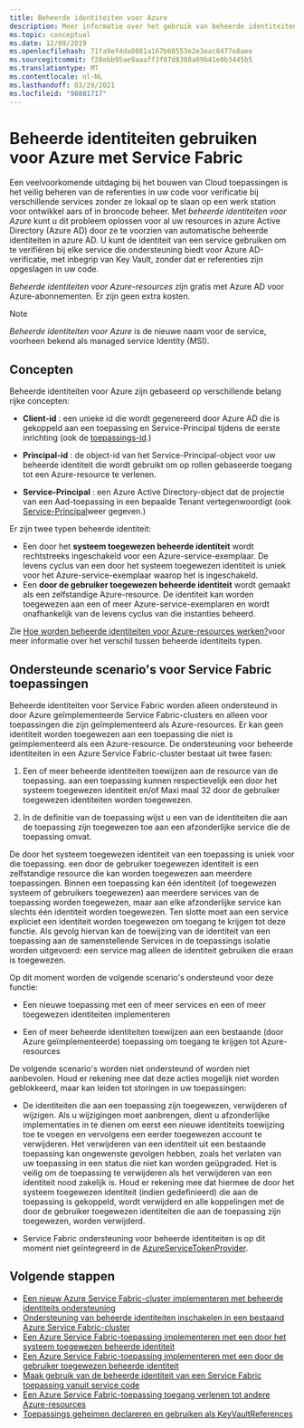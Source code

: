 ```yaml
---
title: Beheerde identiteiten voor Azure
description: Meer informatie over het gebruik van beheerde identiteiten voor Azure met Service Fabric.
ms.topic: conceptual
ms.date: 12/09/2019
ms.openlocfilehash: 71fa9ef4da8081a167b68553e2e3eac8477e8aee
ms.sourcegitcommit: f28ebb95ae9aaaff3f87d8388a09b41e0b3445b5
ms.translationtype: MT
ms.contentlocale: nl-NL
ms.lasthandoff: 03/29/2021
ms.locfileid: "98881717"
---
```

# <a name="using-managed-identities-for-azure-with-service-fabric"></a>Beheerde identiteiten gebruiken voor Azure met Service Fabric

Een veelvoorkomende uitdaging bij het bouwen van Cloud toepassingen is het veilig beheren van de referenties in uw code voor verificatie bij verschillende services zonder ze lokaal op te slaan op een werk station voor ontwikkel aars of in broncode beheer. Met *beheerde identiteiten voor Azure* kunt u dit probleem oplossen voor al uw resources in azure Active Directory (Azure AD) door ze te voorzien van automatische beheerde identiteiten in azure AD. U kunt de identiteit van een service gebruiken om te verifiëren bij elke service die ondersteuning biedt voor Azure AD-verificatie, met inbegrip van Key Vault, zonder dat er referenties zijn opgeslagen in uw code.

*Beheerde identiteiten voor Azure-resources* zijn gratis met Azure AD voor Azure-abonnementen. Er zijn geen extra kosten.

> [!NOTE]
> *Beheerde identiteiten voor Azure* is de nieuwe naam voor de service, voorheen bekend als managed service Identity (MSI).

## <a name="concepts"></a>Concepten

Beheerde identiteiten voor Azure zijn gebaseerd op verschillende belang rijke concepten:

- **Client-id** : een unieke id die wordt gegenereerd door Azure AD die is gekoppeld aan een toepassing en Service-Principal tijdens de eerste inrichting (ook de [toepassings-id](../active-directory/develop/developer-glossary.md#application-id-client-id).)

- **Principal-id** : de object-id van het Service-Principal-object voor uw beheerde identiteit die wordt gebruikt om op rollen gebaseerde toegang tot een Azure-resource te verlenen.

- **Service-Principal** : een Azure Active Directory-object dat de projectie van een Aad-toepassing in een bepaalde Tenant vertegenwoordigt (ook [Service-Principal](../active-directory/develop/developer-glossary.md#service-principal-object)weer gegeven.)

Er zijn twee typen beheerde identiteit:

- Een door het **systeem toegewezen beheerde identiteit** wordt rechtstreeks ingeschakeld voor een Azure-service-exemplaar.  De levens cyclus van een door het systeem toegewezen identiteit is uniek voor het Azure-service-exemplaar waarop het is ingeschakeld.
- Een **door de gebruiker toegewezen beheerde identiteit** wordt gemaakt als een zelfstandige Azure-resource. De identiteit kan worden toegewezen aan een of meer Azure-service-exemplaren en wordt onafhankelijk van de levens cyclus van die instanties beheerd.

Zie [Hoe worden beheerde identiteiten voor Azure-resources werken?](../active-directory/managed-identities-azure-resources/overview.md#managed-identity-types)voor meer informatie over het verschil tussen beheerde identiteits typen.

## <a name="supported-scenarios-for-service-fabric-applications"></a>Ondersteunde scenario's voor Service Fabric toepassingen

Beheerde identiteiten voor Service Fabric worden alleen ondersteund in door Azure geïmplementeerde Service Fabric-clusters en alleen voor toepassingen die zijn geïmplementeerd als Azure-resources. Er kan geen identiteit worden toegewezen aan een toepassing die niet is geïmplementeerd als een Azure-resource. De ondersteuning voor beheerde identiteiten in een Azure Service Fabric-cluster bestaat uit twee fasen:

1. Een of meer beheerde identiteiten toewijzen aan de resource van de toepassing. aan een toepassing kunnen respectievelijk een door het systeem toegewezen identiteit en/of Maxi maal 32 door de gebruiker toegewezen identiteiten worden toegewezen.

2. In de definitie van de toepassing wijst u een van de identiteiten die aan de toepassing zijn toegewezen toe aan een afzonderlijke service die de toepassing omvat.

De door het systeem toegewezen identiteit van een toepassing is uniek voor die toepassing. een door de gebruiker toegewezen identiteit is een zelfstandige resource die kan worden toegewezen aan meerdere toepassingen. Binnen een toepassing kan één identiteit (of toegewezen systeem of gebruikers toegewezen) aan meerdere services van de toepassing worden toegewezen, maar aan elke afzonderlijke service kan slechts één identiteit worden toegewezen. Ten slotte moet aan een service expliciet een identiteit worden toegewezen om toegang te krijgen tot deze functie. Als gevolg hiervan kan de toewijzing van de identiteit van een toepassing aan de samenstellende Services in de toepassings isolatie worden uitgevoerd: een service mag alleen de identiteit gebruiken die eraan is toegewezen.  

Op dit moment worden de volgende scenario's ondersteund voor deze functie:

- Een nieuwe toepassing met een of meer services en een of meer toegewezen identiteiten implementeren

- Een of meer beheerde identiteiten toewijzen aan een bestaande (door Azure geïmplementeerde) toepassing om toegang te krijgen tot Azure-resources

De volgende scenario's worden niet ondersteund of worden niet aanbevolen. Houd er rekening mee dat deze acties mogelijk niet worden geblokkeerd, maar kan leiden tot storingen in uw toepassingen:

- De identiteiten die aan een toepassing zijn toegewezen, verwijderen of wijzigen. Als u wijzigingen moet aanbrengen, dient u afzonderlijke implementaties in te dienen om eerst een nieuwe identiteits toewijzing toe te voegen en vervolgens een eerder toegewezen account te verwijderen. Het verwijderen van een identiteit uit een bestaande toepassing kan ongewenste gevolgen hebben, zoals het verlaten van uw toepassing in een status die niet kan worden geüpgraded. Het is veilig om de toepassing te verwijderen als het verwijderen van een identiteit nood zakelijk is. Houd er rekening mee dat hiermee de door het systeem toegewezen identiteit (indien gedefinieerd) die aan de toepassing is gekoppeld, wordt verwijderd en alle koppelingen met de door de gebruiker toegewezen identiteiten die aan de toepassing zijn toegewezen, worden verwijderd.

- Service Fabric ondersteuning voor beheerde identiteiten is op dit moment niet geïntegreerd in de [AzureServiceTokenProvider](/dotnet/api/overview/azure/service-to-service-authentication).

## <a name="next-steps"></a>Volgende stappen

- [Een nieuw Azure Service Fabric-cluster implementeren met beheerde identiteits ondersteuning](./configure-new-azure-service-fabric-enable-managed-identity.md)
- [Ondersteuning van beheerde identiteiten inschakelen in een bestaand Azure Service Fabric-cluster](./configure-existing-cluster-enable-managed-identity-token-service.md)
- [Een Azure Service Fabric-toepassing implementeren met een door het systeem toegewezen beheerde identiteit](./how-to-deploy-service-fabric-application-system-assigned-managed-identity.md)
- [Een Azure Service Fabric-toepassing implementeren met een door de gebruiker toegewezen beheerde identiteit](./how-to-deploy-service-fabric-application-user-assigned-managed-identity.md)
- [Maak gebruik van de beheerde identiteit van een Service Fabric toepassing vanuit service code](./how-to-managed-identity-service-fabric-app-code.md)
- [Een Azure Service Fabric-toepassing toegang verlenen tot andere Azure-resources](./how-to-grant-access-other-resources.md)
- [Toepassings geheimen declareren en gebruiken als KeyVaultReferences](./service-fabric-keyvault-references.md)